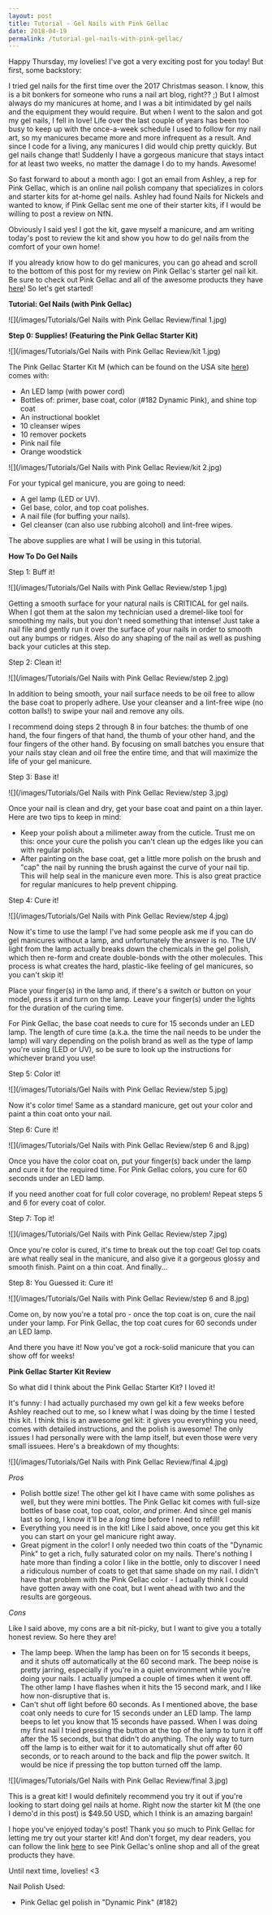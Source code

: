 ```yaml
---
layout: post
title: Tutorial - Gel Nails with Pink Gellac
date: 2018-04-19
permalink: /tutorial-gel-nails-with-pink-gellac/
---
```


Happy Thursday, my lovelies! I've got a very exciting post for you today! But first, some backstory:

I tried gel nails for the first time over the 2017 Christmas season. I know, this is a bit bonkers for someone who runs a nail art blog, right?? ;) But I almost always do my manicures at home, and I was a bit intimidated by gel nails and the equipment they would require. But when I went to the salon and got my gel nails, I fell in love! Life over the last couple of years has been too busy to keep up with the once-a-week schedule I used to follow for my nail art, so my manicures became more and more infrequent as a result. And since I code for a living, any manicures I did would chip pretty quickly. But gel nails change that! Suddenly I have a gorgeous manicure that stays intact for at least two weeks, no matter the damage I do to my hands. Awesome!

So fast forward to about a month ago: I got an email from Ashley, a rep for Pink Gellac, which is an online nail polish company that specializes in colors and starter kits for at-home gel nails. Ashley had found Nails for Nickels and wanted to know, if Pink Gellac sent me one of their starter kits, if I would be willing to post a review on NfN.

Obviously I said yes! I got the kit, gave myself a manicure, and am writing today's post to review the kit and show you how to do gel nails from the comfort of your own home!


If you already know how to do gel manicures, you can go ahead and scroll to the bottom of this post for my review on Pink Gellac's starter gel nail kit. Be sure to check out Pink Gellac and all of the awesome products they have [here](https://www.pinkgellac.com/pink-gellac-gelpolish-colors)! So let's get started!

__Tutorial: Gel Nails (with Pink Gellac)__

![](/images/Tutorials/Gel Nails with Pink Gellac Review/final 1.jpg)

__Step 0: Supplies! (Featuring the Pink Gellac Starter Kit)__

![](/images/Tutorials/Gel Nails with Pink Gellac Review/kit 1.jpg)

The Pink Gellac Starter Kit M (which can be found on the USA site [here](https://www.pinkgellac.com/pink-gellac-gel-polish-starter-kit-led-m-usa.html)) comes with:

- An LED lamp (with power cord)
- Bottles of: primer, base coat, color (#182 Dynamic Pink), and shine top coat
- An instructional booklet
- 10 cleanser wipes
- 10 remover pockets
- Pink nail file
- Orange woodstick

![](/images/Tutorials/Gel Nails with Pink Gellac Review/kit 2.jpg)

For your typical gel manicure, you are going to need:

- A gel lamp (LED or UV).
- Gel base, color, and top coat polishes.
- A nail file (for buffing your nails).
- Gel cleanser (can also use rubbing alcohol) and lint-free wipes.

The above supplies are what I will be using in this tutorial.

__How To Do Gel Nails__

Step 1: Buff it!

![](/images/Tutorials/Gel Nails with Pink Gellac Review/step 1.jpg)

Getting a smooth surface for your natural nails is CRITICAL for gel nails. When I got them at the salon my technician used a dremel-like tool for smoothing my nails, but you don't need something that intense! Just take a nail file and gently run it over the surface of your nails in order to smooth out any bumps or ridges. Also do any shaping of the nail as well as pushing back your cuticles at this step.

Step 2: Clean it!

![](/images/Tutorials/Gel Nails with Pink Gellac Review/step 2.jpg)

In addition to being smooth, your nail surface needs to be oil free to allow the base coat to properly adhere. Use your cleanser and a lint-free wipe (no cotton balls!) to swipe your nail and remove any oils. 

I recommend doing steps 2 through 8 in four batches: the thumb of one hand, the four fingers of that hand, the thumb of your other hand, and the four fingers of the other hand. By focusing on small batches you ensure that your nails stay clean and oil free the entire time, and that will maximize the life of your gel manicure.

Step 3: Base it!

![](/images/Tutorials/Gel Nails with Pink Gellac Review/step 3.jpg)

Once your nail is clean and dry, get your base coat and paint on a thin layer. Here are two tips to keep in mind:

- Keep your polish about a milimeter away from the cuticle. Trust me on this: once your cure the polish you can't clean up the edges like you can with regular polish.
- After painting on the base coat, get a little more polish on the brush and "cap" the nail by running the brush against the curve of your nail tip. This will help seal in the manicure even more. This is also great practice for regular manicures to help prevent chipping.

Step 4: Cure it!

![](/images/Tutorials/Gel Nails with Pink Gellac Review/step 4.jpg)

Now it's time to use the lamp! I've had some people ask me if you can do gel manicures without a lamp, and unfortunately the answer is no. The UV light from the lamp actually breaks down the chemicals in the gel polish, which then re-form and create double-bonds with the other molecules. This process is what creates the hard, plastic-like feeling of gel manicures, so you can't skip it!

Place your finger(s) in the lamp and, if there's a switch or button on your model, press it and turn on the lamp. Leave your finger(s) under the lights for the duration of the curing time.

For Pink Gellac, the base coat needs to cure for 15 seconds under an LED lamp. The length of cure time (a.k.a. the time the nail needs to be under the lamp) will vary depending on the polish brand as well as the type of lamp you're using (LED or UV), so be sure to look up the instructions for whichever brand you use!

Step 5: Color it!

![](/images/Tutorials/Gel Nails with Pink Gellac Review/step 5.jpg)

Now it's color time! Same as a standard manicure, get out your color and paint a thin coat onto your nail.

Step 6: Cure it!

![](/images/Tutorials/Gel Nails with Pink Gellac Review/step 6 and 8.jpg)

Once you have the color coat on, put your finger(s) back under the lamp and cure it for the required time. For Pink Gellac colors, you cure for 60 seconds under an LED lamp.

If you need another coat for full color coverage, no problem! Repeat steps 5 and 6 for every coat of color.

Step 7: Top it!

![](/images/Tutorials/Gel Nails with Pink Gellac Review/step 7.jpg)

Once you're color is cured, it's time to break out the top coat! Gel top coats are what really seal in the manicure, and also give it a gorgeous glossy and smooth finish. Paint on a thin coat. And finally...

Step 8: You Guessed it: Cure it!

![](/images/Tutorials/Gel Nails with Pink Gellac Review/step 6 and 8.jpg)

Come on, by now you're a total pro - once the top coat is on, cure the nail under your lamp. For Pink Gellac, the top coat cures for 60 seconds under an LED lamp.

And there you have it! Now you've got a rock-solid manicure that you can show off for weeks!


__Pink Gellac Starter Kit Review__

So what did I think about the Pink Gellac Starter Kit? I loved it!

It's funny: I had actually purchased my own gel kit a few weeks before Ashley reached out to me, so I knew what I was doing by the time I tested this kit. I think this is an awesome gel kit: it gives you everything you need, comes with detailed instructions, and the polish is awesome! The only issues I had personally were with the lamp itself, but even those were very small issuees. Here's a breakdown of my thoughts:

![](/images/Tutorials/Gel Nails with Pink Gellac Review/final 4.jpg)

*Pros*

- Polish bottle size! The other gel kit I have came with some polishes as well, but they were mini bottles. The Pink Gellac kit comes with full-size bottles of base coat, top coat, color, *and* primer. And since gel manis last so long, I know it'll be a *long* time before I need to refill!
- Everything you need is in the kit! Like I said above, once you get this kit you can start on your gel manicure right away.
- Great pigment in the color! I only needed two thin coats of the "Dynamic Pink" to get a rich, fully saturated color on my nails. There's nothing I hate more than finding a color I like in the bottle, only to discover I need a ridiculous number of coats to get that same shade on my nail. I didn't have that problem with the Pink Gellac color - I actually think I could have gotten away with one coat, but I went ahead with two and the results are gorgeous.

*Cons*

Like I said above, my cons are a bit nit-picky, but I want to give you a totally honest review. So here they are!

- The lamp beep. When the lamp has been on for 15 seconds it beeps, and it shuts off automatically at the 60 second mark. The beep noise is pretty jarring, especially if you're in a quiet environment while you're doing your nails. I actually jumped a couple of times when it went off. The other lamp I have flashes when it hits the 15 second mark, and I like how non-disruptive that is. 
- Can't shut off light before 60 seconds. As I mentioned above, the base coat only needs to cure for 15 seconds under an LED lamp. The lamp beeps to let you know that 15 seconds have passed. When I was doing my first nail I tried pressing the button at the top of the lamp to turn it off after the 15 seconds, but that didn't do anything. The only way to turn off the lamp is to either wait for it to automatically shut off after 60 seconds, or to reach around to the back and flip the power switch. It would be nice if pressing the top button turned off the lamp.


![](/images/Tutorials/Gel Nails with Pink Gellac Review/final 3.jpg)

This is a great kit! I would definitely recommend you try it out if you're looking to start doing gel nails at home. Right now the starter kit M (the one I demo'd in this post) is $49.50 USD, which I think is an amazing bargain!

I hope you've enjoyed today's post! Thank you so much to Pink Gellac for letting me try out your starter kit! And don't forget, my dear readers, you can follow the link [here](https://www.pinkgellac.com/pink-gellac-gelpolish-colors) to see Pink Gellac's online shop and all of the great products they have.

Until next time, lovelies! <3


Nail Polish Used:

- Pink Gellac gel polish in "Dynamic Pink" (#182)